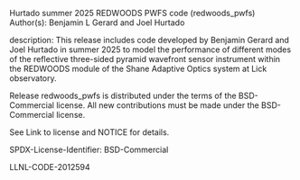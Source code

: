 Hurtado summer 2025 REDWOODS PWFS code (redwoods_pwfs)
Author(s): Benjamin L Gerard and Joel Hurtado

description:
This release includes code developed by Benjamin Gerard and Joel Hurtado in summer 2025 to model the performance of different modes of the reflective three-sided pyramid wavefront sensor instrument within the REDWOODS module of the Shane Adaptive Optics system at Lick observatory. 

Release
redwoods_pwfs is distributed under the terms of the BSD-Commercial license. All new contributions must be made under the BSD-Commercial license.

See Link to license and NOTICE for details.

SPDX-License-Identifier: BSD-Commercial

LLNL-CODE-2012594
